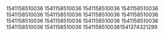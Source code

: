1541158510036
1541158510036
1541158510036
1541158510036
1541158510036
1541158510036
1541158510036
1541158510036
1541158510036
1541158510036
1541158510036
1541158510036
1541158510036
1541158510036
15411585100361541374321299